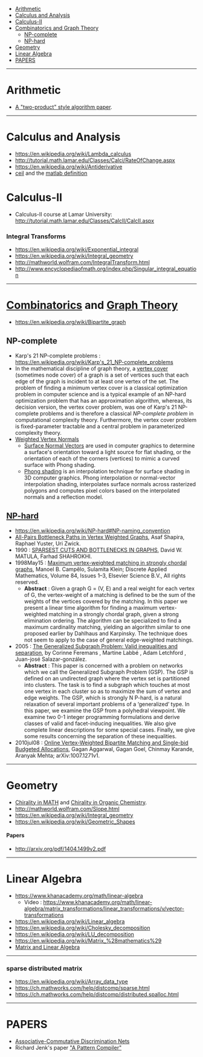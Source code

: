 + [Arithmetic](#Arithmetic)
+ [Calculus and Analysis](#calculus-and-analysis)
+ [Calculus-II](#calculus-ii)
+ [Combinatorics and Graph Theory](#combinatorics-and-graph-theory)
   + [NP-complete](#np-complete)
   + [NP-hard](#np-hard)
+ [Geometry](#geometry)
+ [Linear Algebra](#linear-algebra)
+ [PAPERS](#papers)

---- 

# Arithmetic
+ [A "two-product" style algorithm paper](http://www.ti3.tu-harburg.de/paper/rump/OgRuOi05.pdf).

----

# Calculus and Analysis
+ https://en.wikipedia.org/wiki/Lambda_calculus
+ http://tutorial.math.lamar.edu/Classes/Calci/RateOfChange.aspx
+ https://en.wikipedia.org/wiki/Antiderivative
+ [ceil](https://en.wikipedia.org/wiki/Floor_and_ceiling_functions) and the [matlab definition](https://www.mathworks.com/help/matlab/ref/ceil.html)

# Calculus-II
+ Calculus-II course at Lamar University: http://tutorial.math.lamar.edu/Classes/CalcII/CalcII.aspx

### Integral Transforms
+ https://en.wikipedia.org/wiki/Exponential_integral
+ https://en.wikipedia.org/wiki/Integral_geometry
+ http://mathworld.wolfram.com/IntegralTransform.html
+ http://www.encyclopediaofmath.org/index.php/Singular_integral_equation

---- 

# [Combinatorics](https://en.wikipedia.org/wiki/Category:Combinatorics) and [Graph Theory](https://en.wikipedia.org/wiki/Graph_theory)
+ https://en.wikipedia.org/wiki/Bipartite_graph

## NP-complete
+ Karp's 21 NP-complete problems : https://en.wikipedia.org/wiki/Karp's_21_NP-complete_problems
+ In the mathematical discipline of graph theory, a [vertex cover](https://en.wikipedia.org/wiki/Vertex_cover) (sometimes node cover) of a graph is a set of vertices such that each edge of the graph is incident to at least one vertex of the set. The problem of finding a minimum vertex cover is a classical optimization problem in computer science and is a typical example of an NP-hard optimization problem that has an approximation algorithm, whereas, its decision version, the vertex cover problem, was one of Karp's 21 NP-complete problems and is therefore a classical _NP-complete problem_ in computational complexity theory. Furthermore, the vertex cover problem is fixed-parameter tractable and a central problem in parameterized complexity theory.
+ [Weighted Vertex Normals](http://www.bytehazard.com/articles/vertnorm.html)
   + [Surface Normal Vectors](https://en.wikipedia.org/wiki/Normal_%28geometry%29) are used in computer graphics to determine a surface's orientation toward a light source for flat shading, or the orientation of each of the corners (vertices) to mimic a curved surface with Phong shading.
   + [Phong shading](https://en.wikipedia.org/wiki/Phong_shading) is an interpolation technique for surface shading in 3D computer graphics. Phong interpolation or normal-vector interpolation shading, interpolates surface normals across rasterized polygons and computes pixel colors based on the interpolated normals and a reflection model.


## [NP-hard](https://en.wikipedia.org/wiki/NP-hard)
+ https://en.wikipedia.org/wiki/NP-hard#NP-naming_convention
+ [All-Pairs Bottleneck Paths in Vertex Weighted Graphs](http://www.math.tau.ac.il/~asafico/bottle.pdf), Asaf Shapira, Raphael Yuster, Uri Zwick.
+ 1990 : [SPARSEST CUTS AND BOTTLENECKS IN GRAPHS](http://ac.els-cdn.com/0166218X9090133W/1-s2.0-0166218X9090133W-main.pdf?_tid=196f5ea0-4d71-11e5-8a1d-00000aab0f6c&acdnat=1440758565_1996876e0681c341b61aef7a39b1babb), David W. MATULA, Farhad SHAHROKHI.
+ 1998May15 : [Maximum vertex-weighted matching in strongly chordal graphs](http://ac.els-cdn.com/S0166218X97001364/1-s2.0-S0166218X97001364-main.pdf?_tid=8f64dcc6-4d7f-11e5-b2b0-00000aacb360&acdnat=1440764776_524bfd9783357f296c58ac41d8cdd59d), Manoel B. Campêlo, Sulamita Klein; Discrete Applied Mathematics, Volume 84, Issues 1–3, Elsevier Science B.V., All rights reserved. 
    + __Abstract__ : Given a graph G = (V, E) and a real weight for each vertex of G, the vertex-weight of a matching is defined to be the sum of the weights of the vertices covered by the matching. In this paper we present a linear time algorithm for finding a maximum vertex-weighted matching in a strongly chordal graph, given a strong elimination ordering. The algorithm can be specialized to find a maximum cardinality matching, yielding an algorithm similar to one proposed earlier by Dahlhaus and Karpinsky. The technique does not seem to apply to the case of general edge-weighted matchings.
+ 2005 : [The Generalized Subgraph Problem: Valid inequalities and separation](http://citeseerx.ist.psu.edu/viewdoc/summary?doi=10.1.1.330.1703), by Corinne Feremans , Martine Labbé , Adam Letchford , Juan-josé Salazar-gonzález. 
   + __Abstract__ : This paper is concerned with a problem on networks which we call the Generalized Subgraph Problem (GSP). The GSP is defined on an undirected graph where the vertex set is partitioned into clusters. The task is to find a subgraph which touches at most one vertex in each cluster so as to maximize the sum of vertex and edge weights. The GSP, which is strongly N P-hard, is a natural relaxation of several important problems of a ‘generalized’ type. In this paper, we examine the GSP from a polyhedral viewpoint. We examine two 0-1 integer programming formulations and derive classes of valid and facet-inducing inequalities. We also give complete linear descriptions for some special cases. Finally, we give some results concerning the separation of these inequalities.
+ 2010jul08 : [Online Vertex-Weighted Bipartite Matching and Single-bid Budgeted Allocations](http://www.gagangoel.com/papers/online_vertex_weighted_soda2011.pdf), Gagan Aggarwal, Gagan Goel, Chinmay Karande, Aranyak Mehta; arXiv:1007.1271v1.

----

# Geometry
+ [Chirality in MATH](http://en.wikipedia.org/wiki/Chirality_%28mathematics%29) and [Chirality in Organic Chemistry](http://en.wikipedia.org/wiki/Chirality_%28chemistry%29).
+ http://mathworld.wolfram.com/Slope.html
+ https://en.wikipedia.org/wiki/Integral_geometry
+ https://en.wikipedia.org/wiki/Geometric_Shapes

#### Papers
+ http://arxiv.org/pdf/1404.1499v2.pdf

----

# Linear Algebra
+ https://www.khanacademy.org/math/linear-algebra
   + Video : https://www.khanacademy.org/math/linear-algebra/matrix_transformations/linear_transformations/v/vector-transformations
+ https://en.wikipedia.org/wiki/Linear_algebra
+ https://en.wikipedia.org/wiki/Cholesky_decomposition
+ https://en.wikipedia.org/wiki/LU_decomposition
+ https://en.wikipedia.org/wiki/Matrix_%28mathematics%29
+ [Matrix and Linear Algebra](http://www.economics.soton.ac.uk/staff/aldrich/matrices.htm)

----

### sparse distributed matrix
+ https://en.wikipedia.org/wiki/Array_data_type
+ https://ch.mathworks.com/help/distcomp/sparse.html
+ https://ch.mathworks.com/help/distcomp/distributed.spalloc.html

----

# PAPERS
+ [Associative-Commutative Discrimination Nets](http://www.cs.tufts.edu/~nr/cs257/archive/leo-bachmair/ac-discrimination-nets.pdf)
+ Richard Jenk's paper ["A Pattern Compiler"](https://dl.acm.org/citation.cfm?id=806324&dl=ACM&coll=DL&CFID=621425526&CFTOKEN=54560421)



